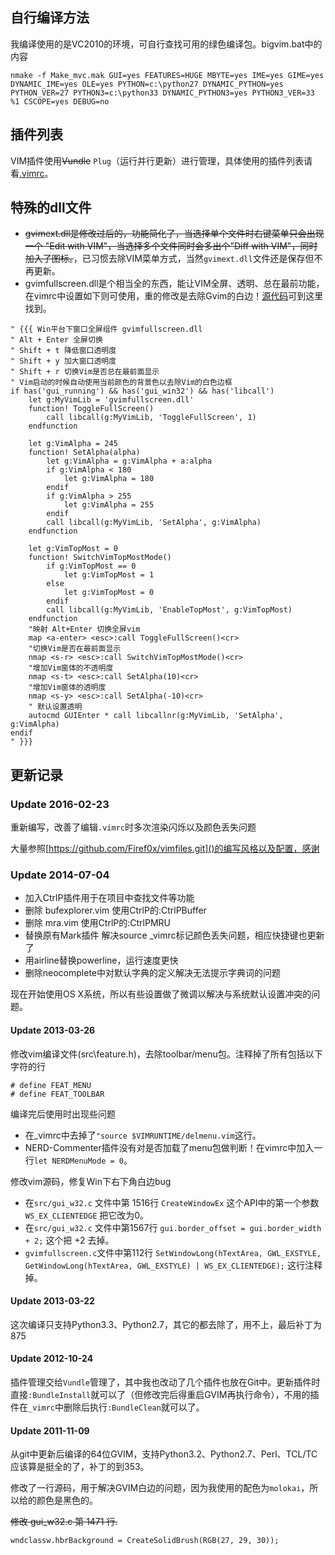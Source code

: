 ## 自行编译方法

我编译使用的是VC2010的环境，可自行查找可用的绿色编译包。bigvim.bat中的内容

```text
nmake -f Make_mvc.mak GUI=yes FEATURES=HUGE MBYTE=yes IME=yes GIME=yes DYNAMIC_IME=yes OLE=yes PYTHON=c:\python27 DYNAMIC_PYTHON=yes PYTHON_VER=27 PYTHON3=c:\python33 DYNAMIC_PYTHON3=yes PYTHON3_VER=33 %1 CSCOPE=yes DEBUG=no
```

## 插件列表

VIM插件使用~~Vundle~~ `Plug`（运行并行更新）进行管理，具体使用的插件列表请看[.vimrc](.vimrc)。

## 特殊的dll文件

  - ~~gvimext.dll是修改过后的，功能简化了，当选择单个文件时右键菜单只会出现一个 "Edit with VIM"，当选择多个文件同时会多出个"Diff with VIM"，同时加入了图标。~~，已习惯去除VIM菜单方式，当然`gvimext.dll`文件还是保存但不再更新。
  - gvimfullscreen.dll是个相当全的东西，能让VIM全屏、透明、总在最前功能，在vimrc中设置如下则可使用，重的修改是去除Gvim的白边！[源代码](http://github.com/asins/gvimfullscreen_win32)可到这里找到。

``` vim
" {{{ Win平台下窗口全屏组件 gvimfullscreen.dll
" Alt + Enter 全屏切换
" Shift + t 降低窗口透明度
" Shift + y 加大窗口透明度
" Shift + r 切换Vim是否总在最前面显示
" Vim启动的时候自动使用当前颜色的背景色以去除Vim的白色边框
if has('gui_running') && has('gui_win32') && has('libcall')
    let g:MyVimLib = 'gvimfullscreen.dll'
    function! ToggleFullScreen()
        call libcall(g:MyVimLib, 'ToggleFullScreen', 1)
    endfunction

    let g:VimAlpha = 245
    function! SetAlpha(alpha)
        let g:VimAlpha = g:VimAlpha + a:alpha
        if g:VimAlpha < 180
            let g:VimAlpha = 180
        endif
        if g:VimAlpha > 255
            let g:VimAlpha = 255
        endif
        call libcall(g:MyVimLib, 'SetAlpha', g:VimAlpha)
    endfunction

    let g:VimTopMost = 0
    function! SwitchVimTopMostMode()
        if g:VimTopMost == 0
            let g:VimTopMost = 1
        else
            let g:VimTopMost = 0
        endif
        call libcall(g:MyVimLib, 'EnableTopMost', g:VimTopMost)
    endfunction
    "映射 Alt+Enter 切换全屏vim
    map <a-enter> <esc>:call ToggleFullScreen()<cr>
    "切换Vim是否在最前面显示
    nmap <s-r> <esc>:call SwitchVimTopMostMode()<cr>
    "增加Vim窗体的不透明度
    nmap <s-t> <esc>:call SetAlpha(10)<cr>
    "增加Vim窗体的透明度
    nmap <s-y> <esc>:call SetAlpha(-10)<cr>
    " 默认设置透明
    autocmd GUIEnter * call libcallnr(g:MyVimLib, 'SetAlpha', g:VimAlpha)
endif
" }}}
```


## 更新记录

### Update 2016-02-23

重新编写，改善了编辑`.vimrc`时多次渲染闪烁以及颜色丢失问题

大量参照[https://github.com/Firef0x/vimfiles.git]()的编写风格以及配置，感谢


### Update 2014-07-04

 - 加入CtrlP插件用于在项目中查找文件等功能
 - 删除 bufexplorer.vim 使用CtrlP的:CtrlPBuffer
 - 删除 mra.vim 使用CtrlP的:CtrlPMRU
 - 替换原有Mark插件 解决source _vimrc标记颜色丢失问题，相应快捷键也更新了
 - 用airline替换powerline，运行速度更快
 - 删除neocomplete中对默认字典的定义解决无法提示字典词的问题

现在开始使用OS X系统，所以有些设置做了微调以解决与系统默认设置冲突的问题。

#### Update 2013-03-26

修改vim编译文件(src\feature.h)，去除toolbar/menu包。注释掉了所有包括以下字符的行

``` vim
# define FEAT_MENU
# define FEAT_TOOLBAR
```

编译完后使用时出现些问题

* 在_vimrc中去掉了`"source $VIMRUNTIME/delmenu.vim`这行。
* NERD-Commenter插件没有对是否加载了menu包做判断！在vimrc中加入一行`let NERDMenuMode = 0`。

修改vim源码，修复Win下右下角白边bug

* 在`src/gui_w32.c` 文件中第 1516行 `CreateWindowEx` 这个API中的第一个参数  `WS_EX_CLIENTEDGE` 把它改为0。
* 在`src/gui_w32.c` 文件中第1567行 `gui.border_offset = gui.border_width + 2;` 这个把 +2 去掉。
* `gvimfullscreen.c`文件中第112行 `SetWindowLong(hTextArea, GWL_EXSTYLE, GetWindowLong(hTextArea, GWL_EXSTYLE) | WS_EX_CLIENTEDGE);` 这行注释掉。

#### Update 2013-03-22

这次编译只支持Python3.3、Python2.7，其它的都去除了，用不上，最后补丁为875

#### Update 2012-10-24

插件管理交给`Vundle`管理了，其中我也改动了几个插件也放在Git中。更新插件时直接`:BundleInstall`就可以了（但修改完后得重启GVIM再执行命令），不用的插件在`_vimrc`中删除后执行`:BundleClean`就可以了。

#### Update 2011-11-09

从git中更新后编译的64位GVIM，支持Python3.2、Python2.7、Perl、TCL/TC应该算是挺全的了，补丁的到353。

修改了一行源码，用于解决GVIM白边的问题，因为我使用的配色为`molokai`，所以给的颜色是黑色的。

~~修改 gui_w32.c  第 1471 行.~~

    wndclassw.hbrBackground = CreateSolidBrush(RGB(27, 29, 30));
